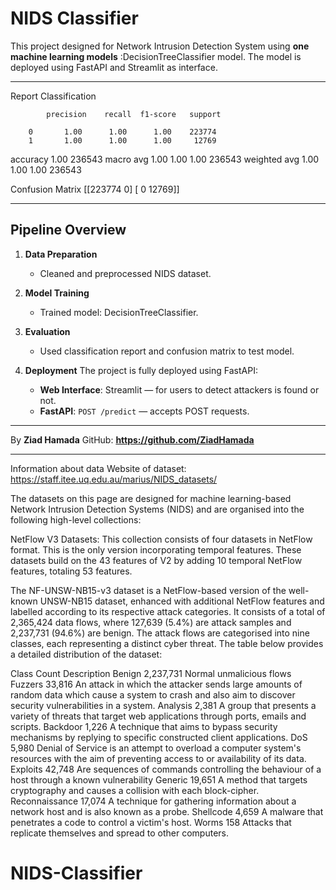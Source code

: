 # NIDS Classifier

This project designed for Network Intrusion Detection System using **one machine learning models** :DecisionTreeClassifier model. The model is deployed using FastAPI and Streamlit as interface.

-----------------------------------------------------------------------------


Report Classification

            precision    recall  f1-score   support

        0       1.00      1.00      1.00    223774
        1       1.00      1.00      1.00     12769

accuracy                            1.00    236543
macro avg       1.00      1.00      1.00    236543
weighted avg    1.00      1.00      1.00    236543

Confusion Matrix
[[223774      0]
 [     0  12769]]


-----------------------------------------------------------------------------

## Pipeline Overview

1. **Data Preparation**
   - Cleaned and preprocessed NIDS dataset.

2. **Model Training**
   - Trained  model: DecisionTreeClassifier.

3. **Evaluation**
   - Used classification report and confusion matrix to test model.

4. **Deployment**
    The project is fully deployed using FastAPI:
    - **Web Interface**: Streamlit — for users to detect attackers is found or not.
    - **FastAPI**: `POST /predict` — accepts POST requests.

-----------------------------------------------------------------------------

By **Ziad Hamada**
GitHub: **https://github.com/ZiadHamada**


-----------------------------------------------------------------------------

Information about data
Website of dataset: https://staff.itee.uq.edu.au/marius/NIDS_datasets/

The datasets on this page are designed for machine learning-based Network Intrusion Detection
Systems (NIDS) and are organised into the following high-level collections:

NetFlow V3 Datasets: This collection consists of four datasets in NetFlow format. 
This is the only version incorporating temporal features. These datasets build on the 
43 features of V2 by adding 10 temporal NetFlow features, totaling 53 features.

The NF-UNSW-NB15-v3 dataset is a NetFlow-based version of the well-known UNSW-NB15 dataset, enhanced with additional NetFlow features and labelled according to its respective attack categories. It consists of a total of 2,365,424 data flows, where 127,639 (5.4%) are attack samples and 2,237,731 (94.6%) are benign. The attack flows are categorised into nine classes, each representing a distinct cyber threat. The table below provides a detailed distribution of the dataset:

Class	        Count	        Description
Benign	        2,237,731	Normal unmalicious flows
Fuzzers	        33,816		An attack in which the attacker sends large amounts of random data which cause a system to crash and also aim to discover security vulnerabilities in a system.
Analysis	2,381		A group that presents a variety of threats that target web applications through ports, emails and scripts.
Backdoor	1,226		A technique that aims to bypass security mechanisms by replying to specific constructed client applications.
DoS     	5,980		Denial of Service is an attempt to overload a computer system's resources with the aim of preventing access to or availability of its data.
Exploits	42,748		Are sequences of commands controlling the behaviour of a host through a known vulnerability
Generic 	19,651		A method that targets cryptography and causes a collision with each block-cipher.
Reconnaissance	17,074		A technique for gathering information about a network host and is also known as a probe.
Shellcode	4,659		A malware that penetrates a code to control a victim's host.
Worms   	158		Attacks that replicate themselves and spread to other computers.

# NIDS-Classifier
